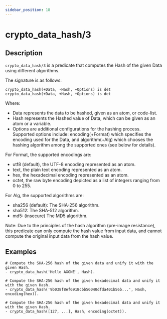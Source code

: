 ```yaml
---
sidebar_position: 18
---
```

[//]: # (This file is auto-generated. Please do not modify it yourself.)

# crypto_data_hash/3

## Description

`crypto_data_hash/3` is a predicate that computes the Hash of the given Data using different algorithms.

The signature is as follows:

```text
crypto_data_hash(+Data, -Hash, +Options) is det
crypto_data_hash(+Data, +Hash, +Options) is det
```

Where:

- Data represents the data to be hashed, given as an atom, or code\-list.
- Hash represents the Hashed value of Data, which can be given as an atom or a variable.
- Options are additional configurations for the hashing process. Supported options include: encoding\(\+Format\) which specifies the encoding used for the Data, and algorithm\(\+Alg\) which chooses the hashing algorithm among the supported ones \(see below for details\).

For Format, the supported encodings are:

- utf8 \(default\), the UTF\-8 encoding represented as an atom.
- text, the plain text encoding represented as an atom.
- hex, the hexadecimal encoding represented as an atom.
- octet, the raw byte encoding depicted as a list of integers ranging from 0 to 255.

For Alg, the supported algorithms are:

- sha256 \(default\): The SHA\-256 algorithm.
- sha512: The SHA\-512 algorithm.
- md5: \(insecure\) The MD5 algorithm.

Note: Due to the principles of the hash algorithm \(pre\-image resistance\), this predicate can only compute the hash value from input data, and cannot compute the original input data from the hash value.

## Examples

```text
# Compute the SHA-256 hash of the given data and unify it with the given Hash.
- crypto_data_hash('Hello AXONE', Hash).

# Compute the SHA-256 hash of the given hexadecimal data and unify it with the given Hash.
- crypto_data_hash('9b038f8ef6918cbb56040dfda401b56b...', Hash, encoding(hex)).

# Compute the SHA-256 hash of the given hexadecimal data and unify it with the given Hash.
- crypto_data_hash([127, ...], Hash, encoding(octet)).
```
